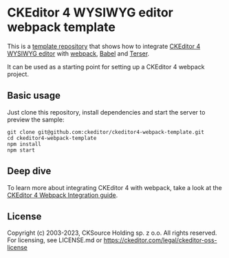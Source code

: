 # CKEditor 4 WYSIWYG editor webpack template

This is a [template repository](https://help.github.com/en/github/creating-cloning-and-archiving-repositories/creating-a-repository-from-a-template) that shows how to integrate [CKEditor 4 WYSIWYG editor](https://github.com/ckeditor/ckeditor4) with [webpack](https://webpack.js.org/), [Babel](https://babeljs.io/) and [Terser](https://terser.org/).

It can be used as a starting point for setting up a CKEditor 4 webpack project.

## Basic usage

Just clone this repository, install dependencies and start the server to preview the sample:

```
git clone git@github.com:ckeditor/ckeditor4-webpack-template.git
cd ckeditor4-webpack-template
npm install
npm start
```

## Deep dive

To learn more about integrating CKEditor 4 with webpack, take a look at the [CKEditor 4 Webpack Integration guide](https://ckeditor.com/docs/ckeditor4/latest/guide/dev_webpack.html).

## License

Copyright (c) 2003-2023, CKSource Holding sp. z o.o. All rights reserved.
For licensing, see LICENSE.md or https://ckeditor.com/legal/ckeditor-oss-license
